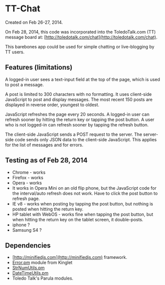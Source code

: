 # TT-Chat

Created on Feb 26-27, 2014.

On Feb 28, 2014, this code was incorporated into the ToledoTalk.com  (TT) message board at:
[http://toledotalk.com/chat](http://toledotalk.com/chat).

This barebones app could be used for simple chatting or live-blogging by TT users.

## Features (limitations)

A logged-in user sees a text-input field at the top of the page, which is used to post a message.

A post is limited to 300 characters with no formatting. It uses client-side JavaScript to post and display messages. The most recent 150 posts are displayed in reverse order, youngest to oldest.

JavaScript refreshes the page every 20 seconds. A logged-in user can refresh sooner by hitting the return key or tapping the post button. A user who is not logged-in can refresh sooner by tapping the refresh button.

The client-side JavaScript sends a POST request to the server. The server-side code sends only JSON data to the client-side JavaScript. This applies for the list of messages and for errors. 

## Testing as of Feb 28, 2014

* Chrome - works
* Firefox - works
* Opera - works
* It works in Opera Mini on an old flip phone, but the JavaScript code for the interval/auto refresh does not work. Have to click the post button to refresh page.
* IE v8 - works when posting by tapping the post button, but nothing is posted when hitting the return key.
* HP tablet with WebOS - works fine when tapping the post button, but when hitting the return key on the tablet screen, it double-posts.
* iphone ?
* Samsung S4 ?


## Dependencies 

* [http://minifiedjs.com](http://minifiedjs.com) framework.   
* [Error.pm](https://github.com/jrsawvel/Kinglet/blob/master/lib/API/Error.pm) module from Kinglet
* [StrNumUtils.pm](https://github.com/jrsawvel/StrNumUtils)
* [DateTimeUtils.pm](https://github.com/jrsawvel/DateTimeUtils)
* Toledo Talk's Parula modules.

